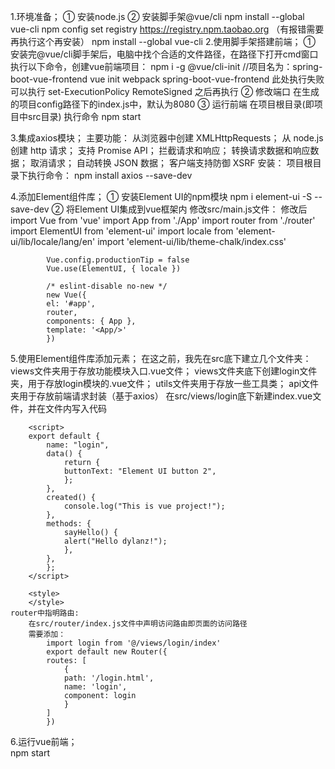 1.环境准备；
    ① 安装node.js
    ② 安装脚手架@vue/cli
      npm install --global vue-cli
      npm config set registry https://registry.npm.taobao.org （有报错需要再执行这个再安装）
      npm install --global vue-cli
2.使用脚手架搭建前端；
   ①  安装完@vue/cli脚手架后，电脑中找个合适的文件路径，在路径下打开cmd窗口执行以下命令，创建vue前端项目：
    npm i -g @vue/cli-init
    //项目名为：spring-boot-vue-frontend
    vue init webpack spring-boot-vue-frontend
   此处执行失败可以执行 set-ExecutionPolicy RemoteSigned 之后再执行
   ② 修改端口 
      在生成的项目config路径下的index.js中，默认为8080
   ③ 运行前端
      在项目根目录(即项目中src目录) 执行命令 npm start
   
3.集成axios模块；
   主要功能：
    从浏览器中创建 XMLHttpRequests；
    从 node.js 创建 http 请求；
    支持 Promise API；
    拦截请求和响应；
    转换请求数据和响应数据；
    取消请求；
    自动转换 JSON 数据；
    客户端支持防御 XSRF
   安装：
    项目根目录下执行命令：
        npm install axios --save-dev

4.添加Element组件库；
    ① 安装Element UI的npm模块
        npm i element-ui -S --save-dev
    ② 将Element UI集成到vue框架内
        修改src/main.js文件：
        修改后
            import Vue from 'vue'
            import App from './App'
            import router from './router'
            import ElementUI from 'element-ui'
            import locale from 'element-ui/lib/locale/lang/en'
            import 'element-ui/lib/theme-chalk/index.css'

            Vue.config.productionTip = false
            Vue.use(ElementUI, { locale })

            /* eslint-disable no-new */
            new Vue({
            el: '#app',
            router,
            components: { App },
            template: '<App/>'
            })
5.使用Element组件库添加元素；
    在这之前，我先在src底下建立几个文件夹：
        views文件夹用于存放功能模块入口.vue文件；
        views文件夹底下创建login文件夹，用于存放login模块的.vue文件；
        utils文件夹用于存放一些工具类；
        api文件夹用于存放前端请求封装（基于axios）
    在src/views/login底下新建index.vue文件，并在文件内写入代码
        <template>
            <div>
                <el-button type="success">Element UI button 1</el-button>
                <el-button type="danger" @click="sayHello">{{ buttonText }}</el-button>
            </div>
        </template>

        <script>
        export default {
            name: "login",
            data() {
                return {
                buttonText: "Element UI button 2",
                };
            },
            created() {
                console.log("This is vue project!");
            },
            methods: {
                sayHello() {
                alert("Hello dylanz!");
                },
            },
            };
        </script>

        <style>
        </style>
    router中指明路由:
        在src/router/index.js文件中声明访问路由即页面的访问路径
        需要添加：
            import login from '@/views/login/index'
            export default new Router({
            routes: [
                {
                path: '/login.html',
                name: 'login',
                component: login
                }
            ]
            })
6.运行vue前端；  
    npm start